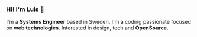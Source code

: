 ### Hi! I'm Luis 👋

I'm a **Systems Engineer** based in Sweden. I'm a coding passionate focused on **web technologies**. Interested in design, tech and **OpenSource**.


<!-- Aside from coding I enjoy writing technical things [at my blog](https://) ✍️ -->

<!--
<p>
  <a href="https://twitter.com/intent/follow?screen_name=lmendoza92">
    <img src="" width="144" alt="Follow @lmendoza92 on Twitter" title="Follow @lmendoza92 on Twitter">
  </a>
</p>
-->
